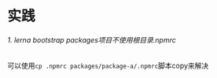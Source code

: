 # 实践
###### 1. lerna bootstrap packages项目不使用根目录.npmrc
可以使用`cp .npmrc packages/package-a/.npmrc`脚本copy来解决